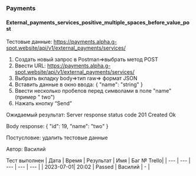 ### Payments
#### External_payments_services_positive_multiple_spaces_before_value_post

Тестовые данные: https://payments.alpha.g-spot.website/api/v1/external_payments/services/


1. Создать новый запрос в Postman=>выбрать метод POST 
2. Ввести URL: https://payments.alpha.g-spot.website/api/v1/external_payments/services/
3. Выбрать вкладку body=>тип raw=> формат JSON
4. Вставить данные в окно ввода:
{
  "name": "string"
}
5. Ввести несколько пробелов перед символами в поле "name" (пример "              two")
6. Нажать кнопку “Send”


Ожидаемый результат: Server response status code 201 Created Ok 

Body response:
{
    "id": 19,
    "name": "two"
}

Постусловие: удалить тестовые данные

Автор: Василий


Тест выполнен
|     Дата  | Время | Результат |   Имя   | Баг № Trello|
|     ---   |  ---  |    ---    |   ---   |      ---    |
| 2023-07-01| 20:02 |   Passed  | Василий |       -     | 